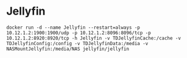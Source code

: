 # Jellyfin

`docker run -d --name Jellyfin --restart=always -p 10.12.1.2:1900:1900/udp -p 10.12.1.2:8096:8096/tcp -p 10.12.1.2:8920:8920/tcp -h Jellyfin -v TDJellyfinCache:/cache -v TDJellyfinConfig:/config -v TDJellyfinData:/media -v NASMountJellyfin:/media/NAS jellyfin/jellyfin`
